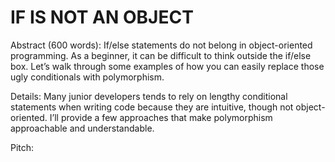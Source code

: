 # IF IS NOT AN OBJECT

Abstract (600 words): If/else statements do not belong in object-oriented programming. As a beginner, it can be difficult to think outside the if/else box. Let’s walk through some examples of how you can easily replace those ugly conditionals with polymorphism.

Details:
Many junior developers tends to rely on lengthy conditional statements when writing code because they are intuitive, though not object-oriented. I’ll provide a few approaches that make polymorphism approachable and understandable.

Pitch:
